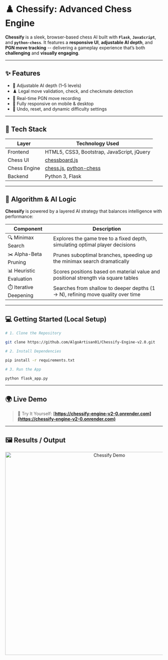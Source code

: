 # ♟️ Chessify: Advanced Chess Engine

**Chessify** is a sleek, browser-based chess AI built with **`Flask`**, **`JavaScript`**, and **`python-chess`**. It features a **responsive UI**, **adjustable AI depth**, and **PGN move tracking** -- delivering a gameplay experience that’s both **challenging** and **visually engaging**.

---

## ✨ Features

- 🧠 Adjustable AI depth (1–5 levels)
- ♟️ Legal move validation, check, and checkmate detection
- 🔄 Real-time PGN move recording
- 📱 Fully responsive on mobile & desktop
- 🎯 Undo, reset, and dynamic difficulty settings

---

## 🚀 Tech Stack

| Layer         | Technology Used |
|---------------|-----------------|
| Frontend      | HTML5, CSS3, Bootstrap, JavaScript, jQuery |
| Chess UI      | [chessboard.js](https://github.com/oakmac/chessboardjs) |
| Chess Engine  | [chess.js](https://github.com/jhlywa/chess.js), [python-chess](https://python-chess.readthedocs.io/) |
| Backend       | Python 3, Flask |

---

## 🧠 Algorithm & AI Logic

**Chessify** is powered by a layered AI strategy that balances intelligence with performance:

| Component            | Description                                                                 |
|----------------------|-----------------------------------------------------------------------------|
| 🔍 Minimax Search     | Explores the game tree to a fixed depth, simulating optimal player decisions |
| ✂️ Alpha-Beta Pruning | Prunes suboptimal branches, speeding up the minimax search dramatically       |
| 📊 Heuristic Evaluation | Scores positions based on material value and positional strength via square tables |
| ⏱️ Iterative Deepening | Searches from shallow to deeper depths (1 → N), refining move quality over time |

  ---

## 💻 Getting Started (Local Setup)

```bash
# 1. Clone the Repository

git clone https://github.com/AlgoArtisan01/Chessify-Engine-v2.0.git

# 2. Install Dependencies

pip install -r requirements.txt

# 3. Run the App

python flask_app.py
```

---

## 🌍 Live Demo

> 🚀 Try It Yourself:
> **[https://chessify-engine-v2-0.onrender.com](https://chessify-engine-v2-0.onrender.com)**

---

## 🖼️ Results / Output

<p align="center">
  <img src="static/Demo.gif" alt="Chessify Demo" width="650"/>
</p>
